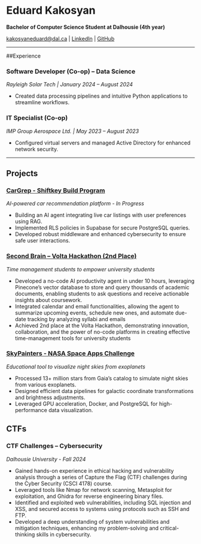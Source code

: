# Eduard Kakosyan  
**Bachelor of Computer Science Student at Dalhousie (4th year)**

[kakosyaneduard@dal.ca](mailto:kakosyaneduard@dal.ca) | [LinkedIn](https://linkedin.com/in/eduard-kakosyan) | [GitHub](https://github.com/EduardKakosyan)  


---

##Experience  

### Software Developer (Co-op) – Data Science  
*Rayleigh Solar Tech | January 2024 – August 2024*  
- Created data processing pipelines and intuitive Python applications to streamline workflows.  

### IT Specialist (Co-op)  
*IMP Group Aerospace Ltd. | May 2023 – August 2023*  
- Configured virtual servers and managed Active Directory for enhanced network security.  

---


## Projects  

### [CarGrep - Shiftkey Build Program](https://www.cargrep.com)
*AI-powered car recommendation platform - In Progress*  
- Building an AI agent integrating live car listings with user preferences using RAG.  
- Implemented RLS policies in Supabase for secure PostgreSQL queries.  
- Developed robust middleware and enhanced cybersecurity to ensure safe user interactions.  


### [Second Brain – Volta Hackathon (2nd Place)](https://github.com/EduardKakosyan/volta_hackathon)
*Time management students to empower university students*
- Developed a no-code AI productivity agent in under 10 hours, leveraging Pinecone’s vector database to store and
query thousands of academic documents, enabling students to ask questions and receive actionable insights about
coursework.
- Integrated calendar and email functionalities, allowing the agent to summarize upcoming events, schedule new ones,
and automate due-date tracking by analyzing syllabi and emails
- Achieved 2nd place at the Volta Hackathon, demonstrating innovation, collaboration, and the power of no-code
platforms in creating effective time-management tools for university students


### [SkyPainters - NASA Space Apps Challenge](https://skypainter.fly.dev)  
*Educational tool to visualize night skies from exoplanets*  
- Processed 13+ million stars from Gaia’s catalog to simulate night skies from various exoplanets.  
- Designed efficient data pipelines for galactic coordinate transformations and brightness adjustments.  
- Leveraged GPU acceleration, Docker, and PostgreSQL for high-performance data visualization.  

## CTFs

### CTF Challenges – Cybersecurity
*Dalhousie University - Fall 2024*
- Gained hands-on experience in ethical hacking and vulnerability analysis through a series of Capture the Flag (CTF) challenges during the Cyber Security (CSCI 4178) course.
- Leveraged tools like Nmap for network scanning, Metasploit for exploitation, and Ghidra for reverse engineering binary files.
- Identified and exploited web vulnerabilities, including SQL injection and XSS, and secured access to systems using protocols such as SSH and FTP.
- Developed a deep understanding of system vulnerabilities and mitigation techniques, enhancing my problem-solving and critical-thinking skills in cybersecurity.

<!--
**EduardKakosyan/EduardKakosyan** is a ✨ _special_ ✨ repository because its `README.md` (this file) appears on your GitHub profile.

Here are some ideas to get you started:

- 🔭 I’m currently working on ...
- 🌱 I’m currently learning ...
- 👯 I’m looking to collaborate on ...
- 🤔 I’m looking for help with ...
- 💬 Ask me about ...
- 📫 How to reach me: ...
- 😄 Pronouns: ...
- ⚡ Fun fact: ...
-->
